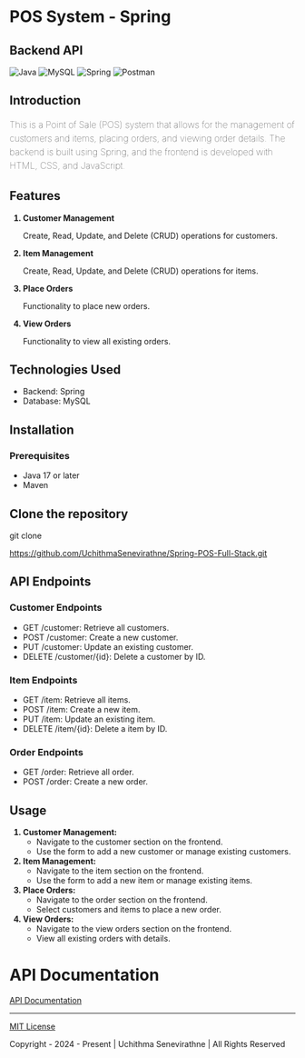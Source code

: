 <h1>POS System - Spring</h1>

<h2>Backend API</h2>

![Java](https://img.shields.io/badge/java-%23ED8B00.svg?style=for-the-badge&logo=java&logoColor=white)
![MySQL](https://img.shields.io/badge/mysql-%2300f.svg?style=for-the-badge&logo=mysql&logoColor=white)
![Spring](https://img.shields.io/badge/Spring-6DB33F?style=for-the-badge&logo=spring&logoColor=white)
![Postman](https://img.shields.io/badge/Postman-FF6C37?style=for-the-badge&logo=postman&logoColor=white)

<h2>Introduction</h2>
<p style="font-size: 16px; font-weight: 100; line-height: 1.5">This is a Point of Sale (POS) system that allows for the
management of customers and items, placing orders, and viewing order details. The backend is built
using Spring, and the frontend is developed with HTML, CSS, and JavaScript.</p>

<h2>Features</h2>
<ol>
    <li style="font-weight: bold; margin-bottom: 10px">
        Customer Management 
            <p style="font-weight: lighter">Create, Read, Update, and Delete (CRUD) operations for customers.</p>
    </li>
    <li style="font-weight: bold; margin-bottom: 10px">
        Item Management
            <p style="font-weight: lighter">Create, Read, Update, and Delete (CRUD) operations for items.</p>
    </li>
    <li style="font-weight: bold; margin-bottom: 10px">
        Place Orders
            <p style="font-weight: lighter">Functionality to place new orders.</p>
    </li>
    <li style="font-weight: bold; margin-bottom: 10px">
        View Orders
            <p style="font-weight: lighter">Functionality to view all existing orders.</p>
    </li>
</ol>

<h2>Technologies Used</h2>
<ul>
    <li>Backend: Spring</li>
    <li>Database: MySQL</li>
</ul>

<h2>Installation</h2>
<h3>Prerequisites</h3>
<ul>
    <li>Java 17 or later</li>
    <li>Maven</li>
</ul>

<h2>Clone the repository</h2>
<p>git clone</p><a href="https://github.com/UchithmaSenevirathne/Spring-POS-Full-Stack.git">https://github.com/UchithmaSenevirathne/Spring-POS-Full-Stack.git</a>

<h2>API Endpoints</h2>
<h3>Customer Endpoints</h3>
<ul>
    <li>GET /customer: Retrieve all customers.</li>
    <li>POST /customer: Create a new customer.</li>
    <li>PUT /customer: Update an existing customer.</li>
    <li>DELETE /customer/{id}: Delete a customer by ID.</li>
</ul>

<h3>Item Endpoints</h3>
<ul>
    <li>GET /item: Retrieve all items.</li>
    <li>POST /item: Create a new item.</li>
    <li>PUT /item: Update an existing item.</li>
    <li>DELETE /item/{id}: Delete a item by ID.</li>
</ul>

<h3>Order Endpoints</h3>
<ul>
    <li>GET /order: Retrieve all order.</li>
    <li>POST /order: Create a new order.</li>
</ul>

<h2>Usage</h2>
<ol style="font-weight: bold">
    <li>Customer Management:
        <ul style="font-weight: lighter">
            <li>Navigate to the customer section on the frontend.</li>
            <li>Use the form to add a new customer or manage existing customers.</li>
        </ul>
    </li>
    <li>Item Management:
        <ul style="font-weight: lighter">
            <li>Navigate to the item section on the frontend.</li>
            <li>Use the form to add a new item or manage existing items.</li>
        </ul>
    </li>
    <li>Place Orders:
        <ul style="font-weight: lighter">
            <li>Navigate to the order section on the frontend.</li>
            <li>Select customers and items to place a new order.</li>
        </ul>
    </li>
    <li>View Orders:
        <ul style="font-weight: lighter">
            <li>Navigate to the view orders section on the frontend.</li>
            <li>View all existing orders with details.</li>
        </ul>
    </li>
</ol>

<h1>API Documentation</h1>

<a href="https://documenter.getpostman.com/view/35385637/2sA3s1mqs3">API Documentation</a>

<hr/>

<a href="https://github.com/UchithmaSenevirathne/POS-App-JavaEE/blob/backend/MIT%20License.md">MIT License</a>
<p>Copyright - 2024 - Present | Uchithma Senevirathne | All Rights Reserved</p>